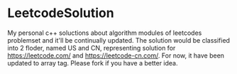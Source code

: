 # LeetcodeSolution
My personal c++ soluctions about algorithm modules of leetcodes problemset and it'll be continually updated. 
The solution would be classified into 2 floder, named US and CN, representing solution for https://leetcode.com/ and https://leetcode-cn.com/.
For now, it have been updated to array tag. Please fork if you have a better idea.
